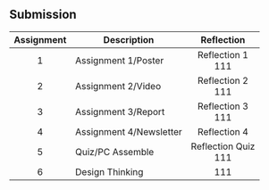 ## Submission
| Assignment | Description  | Reflection |
| :-----: |  ------ | :-----: | 
| 1 | Assignment 1/Poster | Reflection 1 <br>111| 
| 2 | Assignment 2/Video | Reflection 2 <br> 111 <br> | 
| 3 | Assignment 3/Report | Reflection 3 <br> 111 | 
| 4 | Assignment 4/Newsletter | Reflection 4 <br>|
| 5 | Quiz/PC Assemble | Reflection Quiz <br> 111|
| 6 | Design Thinking  |111 |

